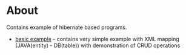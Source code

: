 # About
Contains example of hibernate based programs.

* [basic example](simple/README.md) - contains very simple example with XML mapping (JAVA(entity) - DB(table)) with
 demonstration of CRUD operations

